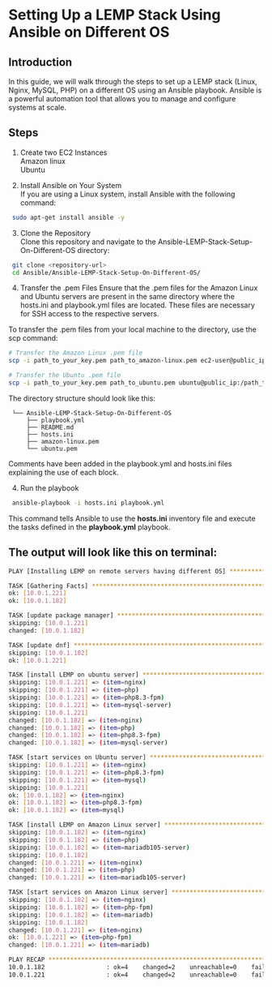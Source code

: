 # Setting Up a LEMP Stack Using Ansible on Different OS
## Introduction
In this guide, we will walk through the steps to set up a LEMP stack (Linux, Nginx, MySQL, PHP) on a different OS using an Ansible playbook.  Ansible is a powerful automation tool that allows you to manage and configure systems at scale.

## Steps
1. Create two EC2 Instances  
    Amazon linux  
    Ubuntu
   
2. Install Ansible on Your System  
If you are using a Linux system, install Ansible with the following command:
   
```bash
 sudo apt-get install ansible -y
```

3. Clone the Repository  
Clone this repository and navigate to the Ansible-LEMP-Stack-Setup-On-Different-OS directory:
```bash
 git clone <repository-url>
 cd Ansible/Ansible-LEMP-Stack-Setup-On-Different-OS/
```

4. Transfer the .pem Files
Ensure that the .pem files for the Amazon Linux and Ubuntu servers are present in the same directory where the hosts.ini and playbook.yml files are located.  These files are necessary for SSH access to the respective servers.

To transfer the .pem files from your local machine to the directory, use the scp command:

```bash
# Transfer the Amazon Linux .pem file
scp -i path_to_your_key.pem path_to_amazon-linux.pem ec2-user@public_ip:/path_to_Ansible-LEMP-Stack-Setup-On-Different-OS/

# Transfer the Ubuntu .pem file
scp -i path_to_your_key.pem path_to_ubuntu.pem ubuntu@public_ip:/path_to_Ansible-LEMP-Stack-Setup-On-Different-OS/
```

The directory structure should look like this:
```plaintextAnsible
 └── Ansible-LEMP-Stack-Setup-On-Different-OS
     ├── playbook.yml
     ├── README.md
     ├── hosts.ini
     ├── amazon-linux.pem
     └── ubuntu.pem
```
Comments have been added in the playbook.yml and hosts.ini files explaining the use of each block.

4. Run the playbook  

```bash
 ansible-playbook -i hosts.ini playbook.yml
```
This command tells Ansible to use the **hosts.ini** inventory file and execute the tasks defined in the **playbook.yml** playbook.

## The output will look like this on terminal:

```bash
PLAY [Installing LEMP on remote servers having different OS] ******************************************************************************************************

TASK [Gathering Facts] ********************************************************************************************************************************************
ok: [10.0.1.221]
ok: [10.0.1.182]

TASK [update package manager] *************************************************************************************************************************************
skipping: [10.0.1.221]
changed: [10.0.1.182]

TASK [update dnf] *************************************************************************************************************************************************
skipping: [10.0.1.182]
ok: [10.0.1.221]

TASK [install LEMP on ubuntu server] ******************************************************************************************************************************
skipping: [10.0.1.221] => (item=nginx) 
skipping: [10.0.1.221] => (item=php) 
skipping: [10.0.1.221] => (item=php8.3-fpm) 
skipping: [10.0.1.221] => (item=mysql-server) 
skipping: [10.0.1.221]
changed: [10.0.1.182] => (item=nginx)
changed: [10.0.1.182] => (item=php)
changed: [10.0.1.182] => (item=php8.3-fpm)
changed: [10.0.1.182] => (item=mysql-server)

TASK [start services on Ubuntu server] ****************************************************************************************************************************
skipping: [10.0.1.221] => (item=nginx) 
skipping: [10.0.1.221] => (item=php8.3-fpm) 
skipping: [10.0.1.221] => (item=mysql) 
skipping: [10.0.1.221]
ok: [10.0.1.182] => (item=nginx)
ok: [10.0.1.182] => (item=php8.3-fpm)
ok: [10.0.1.182] => (item=mysql)

TASK [install LEMP on Amazon Linux server] ************************************************************************************************************************
skipping: [10.0.1.182] => (item=nginx) 
skipping: [10.0.1.182] => (item=php) 
skipping: [10.0.1.182] => (item=mariadb105-server) 
skipping: [10.0.1.182]
changed: [10.0.1.221] => (item=nginx)
changed: [10.0.1.221] => (item=php)
changed: [10.0.1.221] => (item=mariadb105-server)

TASK [start services on Amazon Linux server] **********************************************************************************************************************
skipping: [10.0.1.182] => (item=nginx) 
skipping: [10.0.1.182] => (item=php-fpm) 
skipping: [10.0.1.182] => (item=mariadb) 
skipping: [10.0.1.182]
changed: [10.0.1.221] => (item=nginx)
ok: [10.0.1.221] => (item=php-fpm)
changed: [10.0.1.221] => (item=mariadb)

PLAY RECAP ********************************************************************************************************************************************************
10.0.1.182                 : ok=4    changed=2    unreachable=0    failed=0    skipped=3    rescued=0    ignored=0   
10.0.1.221                 : ok=4    changed=2    unreachable=0    failed=0    skipped=3    rescued=0    ignored=0   
```
